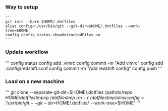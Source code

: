 ### Way to setup 

    '''
    git init --bare $HOME/.dotfiles
    alias config='/usr/bin/git --git-dir=$HOME/.dotfiles --work-tree=$HOME'
    config config status.showUntrackedFiles no
    '''

### Update workflow

'''
    config status
    config add .vimrc
    config commit -m "Add vimrc"
    config add .config/redshift.conf
    config commit -m "Add redshift config"
    config push
'''

### Load on a new machine

'''
    git clone --separate-git-dir=$HOME/.dotfiles /path/to/repo $HOME/dotfilestmp
    cp ~/dotfilestmp ~  
    rm -r ~/dotfilestmp/
    alias config='/usr/bin/git --git-dir=$HOME/.dotfiles/ --work-tree=$HOME'
'''
